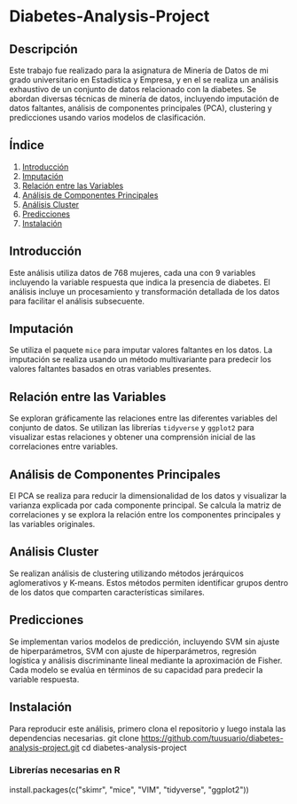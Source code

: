 # Diabetes-Analysis-Project

## Descripción
Este trabajo fue realizado para la asignatura de Minería de Datos de mi grado universitario en Estadística y Empresa, y en el se realiza un análisis exhaustivo de un conjunto de datos relacionado con la diabetes. Se abordan diversas técnicas de minería de datos, incluyendo imputación de datos faltantes, análisis de componentes principales (PCA), clustering y predicciones usando varios modelos de clasificación.

## Índice
1. [Introducción](#introducción)
2. [Imputación](#imputación)
3. [Relación entre las Variables](#relación-entre-las-variables)
4. [Análisis de Componentes Principales](#análisis-de-componentes-principales)
5. [Análisis Cluster](#análisis-cluster)
6. [Predicciones](#predicciones)
7. [Instalación](#instalación)


## Introducción
Este análisis utiliza datos de 768 mujeres, cada una con 9 variables incluyendo la variable respuesta que indica la presencia de diabetes. El análisis incluye un procesamiento y transformación detallada de los datos para facilitar el análisis subsecuente.

## Imputación
Se utiliza el paquete `mice` para imputar valores faltantes en los datos. La imputación se realiza usando un método multivariante para predecir los valores faltantes basados en otras variables presentes.

## Relación entre las Variables
Se exploran gráficamente las relaciones entre las diferentes variables del conjunto de datos. Se utilizan las librerías `tidyverse` y `ggplot2` para visualizar estas relaciones y obtener una comprensión inicial de las correlaciones entre variables.

## Análisis de Componentes Principales
El PCA se realiza para reducir la dimensionalidad de los datos y visualizar la varianza explicada por cada componente principal. Se calcula la matriz de correlaciones y se explora la relación entre los componentes principales y las variables originales.

## Análisis Cluster
Se realizan análisis de clustering utilizando métodos jerárquicos aglomerativos y K-means. Estos métodos permiten identificar grupos dentro de los datos que comparten características similares.

## Predicciones
Se implementan varios modelos de predicción, incluyendo SVM sin ajuste de hiperparámetros, SVM con ajuste de hiperparámetros, regresión logística y análisis discriminante lineal mediante la aproximación de Fisher. Cada modelo se evalúa en términos de su capacidad para predecir la variable respuesta.

## Instalación
Para reproducir este análisis, primero clona el repositorio y luego instala las dependencias necesarias.
git clone https://github.com/tuusuario/diabetes-analysis-project.git
cd diabetes-analysis-project

### Librerías necesarias en R
install.packages(c("skimr", "mice", "VIM", "tidyverse", "ggplot2"))





